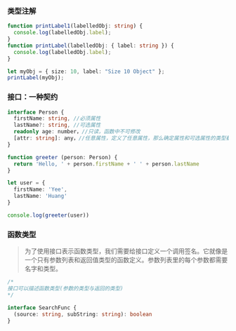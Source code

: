 ### 类型注解
```TypeScript
function printLabel1(labelledObj: string) {
  console.log(labelledObj.label);
}
function printLabel(labelledObj: { label: string }) {
  console.log(labelledObj.label);
}

let myObj = { size: 10, label: "Size 10 Object" };
printLabel(myObj);
```

### 接口：一种契约
```TypeScript
interface Person {
  firstName: string, //必须属性
  lastName?: string, //可选属性
  readonly age: number，//只读，函数中不可修改
  [attr: string]: any，//任意属性，定义了任意属性，那么确定属性和可选属性的类型都必须是它的类型的子集
}

function greeter (person: Person) {
  return 'Hello, ' + person.firstName + ' ' + person.lastName
}

let user = {
  firstName: 'Yee',
  lastName: 'Huang'
}

console.log(greeter(user))
```
### 函数类型
>为了使用接口表示函数类型，我们需要给接口定义一个调用签名。它就像是一个只有参数列表和返回值类型的函数定义。参数列表里的每个参数都需要名字和类型。
```TypeScript
/* 
接口可以描述函数类型(参数的类型与返回的类型)
*/

interface SearchFunc {
  (source: string, subString: string): boolean
}
```